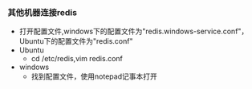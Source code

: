### 其他机器连接redis

* 打开配置文件,windows下的配置文件为"redis.windows-service.conf"，Ubuntu下的配置文件为"redis.conf"
* Ubuntu
  * cd /etc/redis,vim redis.conf
* windows
  * 找到配置文件，使用notepad记事本打开



